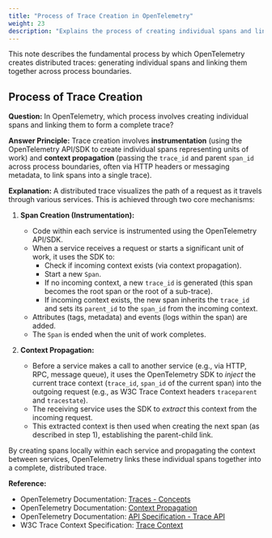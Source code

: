 ```yaml
---
title: "Process of Trace Creation in OpenTelemetry"
weight: 23
description: "Explains the process of creating individual spans and linking them via context propagation to form traces."
---
```


This note describes the fundamental process by which OpenTelemetry creates distributed traces: generating individual spans and linking them together across process boundaries.

## Process of Trace Creation

**Question:** In OpenTelemetry, which process involves creating individual spans and linking them to form a complete trace?

**Answer Principle:** Trace creation involves **instrumentation** (using the OpenTelemetry API/SDK to create individual spans representing units of work) and **context propagation** (passing the `trace_id` and parent `span_id` across process boundaries, often via HTTP headers or messaging metadata, to link spans into a single trace).

**Explanation:**
A distributed trace visualizes the path of a request as it travels through various services. This is achieved through two core mechanisms:

1. **Span Creation (Instrumentation):**
    - Code within each service is instrumented using the OpenTelemetry API/SDK.
    - When a service receives a request or starts a significant unit of work, it uses the SDK to:
        - Check if incoming context exists (via context propagation).
        - Start a new `Span`.
        - If no incoming context, a new `trace_id` is generated (this span becomes the root span or the root of a sub-trace).
        - If incoming context exists, the new span inherits the `trace_id` and sets its `parent_id` to the `span_id` from the incoming context.
    - Attributes (tags, metadata) and events (logs within the span) are added.
    - The `Span` is ended when the unit of work completes.

2. **Context Propagation:**
    - Before a service makes a call to another service (e.g., via HTTP, RPC, message queue), it uses the OpenTelemetry SDK to *inject* the current trace context (`trace_id`, `span_id` of the current span) into the outgoing request (e.g., as W3C Trace Context headers `traceparent` and `tracestate`).
    - The receiving service uses the SDK to *extract* this context from the incoming request.
    - This extracted context is then used when creating the next span (as described in step 1), establishing the parent-child link.

By creating spans locally within each service and propagating the context between services, OpenTelemetry links these individual spans together into a complete, distributed trace.

**Reference:**

- OpenTelemetry Documentation: [Traces - Concepts](https://opentelemetry.io/docs/concepts/signals/traces/)
- OpenTelemetry Documentation: [Context Propagation](https://opentelemetry.io/docs/concepts/context-propagation/)
- OpenTelemetry Documentation: [API Specification - Trace API](https://opentelemetry.io/docs/specs/otel/trace/api/)
- W3C Trace Context Specification: [Trace Context](https://www.w3.org/TR/trace-context/)
